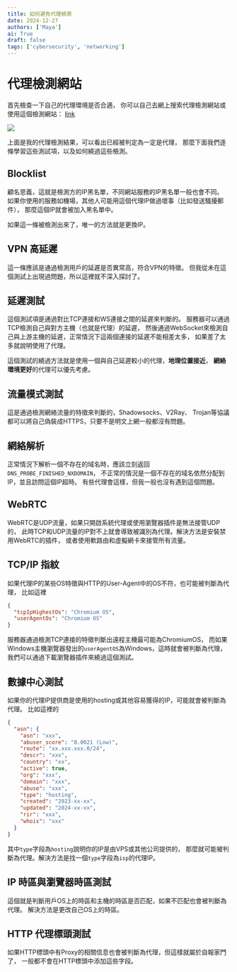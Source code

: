```yaml
---
title: 如何避免代理檢測
date: 2024-12-27
authors: ['Maya']
ai: True
draft: false
tags: ['cybersecurity', 'networking']
---
```

# 代理檢測網站

首先檢查一下自己的代理環境是否合適，
你可以自己去網上搜索代理檢測網站或使用這個檢測網站：
[link](https://proxy.incolumitas.com/proxy_detect.html)

![](proxy-detect-1.png)

上面是我的代理檢測結果，可以看出已經被判定為一定是代理，
那麼下面我們逐條學習這些測試項，以及如何繞過這些檢測。

## Blocklist

顧名思義，這就是檢測方的IP黑名單，不同網站服務的IP黑名單一般也會不同。
如果你使用的服務如機場，其他人可能用這個代理IP做過壞事（比如發送騷擾郵件），
那麼這個IP就會被加入黑名單中。

如果這一條被檢測出來了，唯一的方法就是更換IP。

## VPN 高延遲

這一條應該是通過檢測用戶的延遲是否異常高，符合VPN的特徵。
但我從未在這個測試上出現過問題，所以這裡就不深入探討了。

## 延遲測試

這個測試項是通過對比TCP連接和WS連接之間的延遲來判斷的。
服務器可以通過TCP檢測自己與對方主機（也就是代理）的延遲，
然後通過WebSocket來檢測自己與上游主機的延遲，正常情況下這兩個連接的延遲不能相差太多，
如果差了太多就說明使用了代理。

這個測試的繞過方法就是使用一個與自己延遲較小的代理，**地理位置接近**，
**網絡環境更好**的代理可以優先考慮。

## 流量模式測試

這是通過檢測網絡流量的特徵來判斷的，Shadowsocks、V2Ray、
Trojan等協議都可以將自己偽裝成HTTPS，只要不是明文上網一般都沒有問題。

## 網絡解析

正常情況下解析一個不存在的域名時，應該立刻返回`DNS_PROBE_FINISHED_NXDOMAIN`，
不正常的情況是一個不存在的域名依然分配到IP，並且訪問這個IP超時。
有些代理會這樣，但我一般也沒有遇到這個問題。

## WebRTC

WebRTC是UDP流量，如果只開啟系統代理或使用瀏覽器插件是無法接管UDP的，
此時TCP和UDP流量的IP對不上就會導致被識別為代理。解決方法是安裝禁用WebRTC的插件，
或者使用軟路由和虛擬網卡來接管所有流量。

## TCP/IP 指紋

如果代理IP的某些OS特徵與HTTP的User-Agent中的OS不符，也可能被判斷為代理，
比如這裡

```json
{
  "tcpIpHighestOs": "Chromium OS",
  "userAgentOs": "Chromium OS"
}
```

服務器通過檢測TCP連接的特徵判斷出遠程主機最可能為ChromiumOS，
而如果Windows主機瀏覽器發出的`userAgentOS`為Windows，這時就會被判斷為代理，
我們可以通過下載瀏覽器插件來繞過這個測試。

## 數據中心測試

如果你的代理IP提供商是使用的hosting或其他容易獲得的IP，可能就會被判斷為代理。
比如這裡的

```json
{
  "asn": {
    "asn": "xxx",
    "abuser_score": "0.0021 (Low)",
    "route": "xx.xxx.xxx.0/24",
    "descr": "xxx",
    "country": "xx",
    "active": true,
    "org": "xxx",
    "domain": "xxx",
    "abuse": "xxx",
    "type": "hosting",
    "created": "2023-xx-xx",
    "updated": "2024-xx-xx",
    "rir": "xxx",
    "whois": "xxx"
  }
}
```

其中`type`字段為`hosting`說明你的IP是由VPS或其他公司提供的，
那麼就可能被判斷為代理。解決方法是找一個`type`字段為`isp`的代理IP。

## IP 時區與瀏覽器時區測試

這個就是判斷用戶OS上的時區和主機的時區是否匹配，如果不匹配也會被判斷為代理。
解決方法是更改自己OS上的時區。

## HTTP 代理標頭測試

如果HTTP標頭中有Proxy的相關信息也會被判斷為代理，但這樣就屬於自報家門了，
一般都不會在HTTP標頭中添加這些字段。